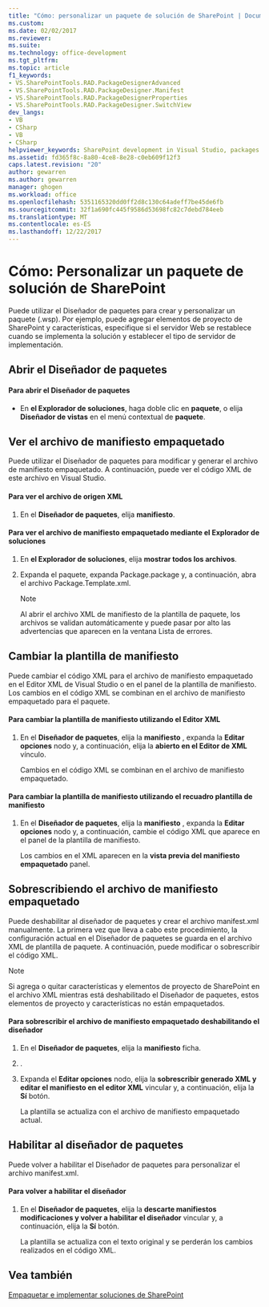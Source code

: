```yaml
---
title: "Cómo: personalizar un paquete de solución de SharePoint | Documentos de Microsoft"
ms.custom: 
ms.date: 02/02/2017
ms.reviewer: 
ms.suite: 
ms.technology: office-development
ms.tgt_pltfrm: 
ms.topic: article
f1_keywords:
- VS.SharePointTools.RAD.PackageDesignerAdvanced
- VS.SharePointTools.RAD.PackageDesigner.Manifest
- VS.SharePointTools.RAD.PackageDesignerProperties
- VS.SharePointTools.RAD.PackageDesigner.SwitchView
dev_langs:
- VB
- CSharp
- VB
- CSharp
helpviewer_keywords: SharePoint development in Visual Studio, packages
ms.assetid: fd365f8c-8a80-4ce8-8e28-c0eb609f12f3
caps.latest.revision: "20"
author: gewarren
ms.author: gewarren
manager: ghogen
ms.workload: office
ms.openlocfilehash: 5351165320dd0ff2d8c130c64adeff7be45de6fb
ms.sourcegitcommit: 32f1a690fc445f9586d53698fc82c7debd784eeb
ms.translationtype: MT
ms.contentlocale: es-ES
ms.lasthandoff: 12/22/2017
---
```

# <a name="how-to-customize-a-sharepoint-solution-package"></a>Cómo: Personalizar un paquete de solución de SharePoint
  Puede utilizar el Diseñador de paquetes para crear y personalizar un paquete (.wsp). Por ejemplo, puede agregar elementos de proyecto de SharePoint y características, especifique si el servidor Web se restablece cuando se implementa la solución y establecer el tipo de servidor de implementación.  
  
## <a name="opening-the-package-designer"></a>Abrir el Diseñador de paquetes  
  
#### <a name="to-open-the-package-designer"></a>Para abrir el Diseñador de paquetes  
  
-   En **el Explorador de soluciones**, haga doble clic en **paquete**, o elija **Diseñador de vistas** en el menú contextual de **paquete**.  
  
## <a name="viewing-the-packaged-manifest-file"></a>Ver el archivo de manifiesto empaquetado  
 Puede utilizar el Diseñador de paquetes para modificar y generar el archivo de manifiesto empaquetado. A continuación, puede ver el código XML de este archivo en Visual Studio.  
  
#### <a name="to-view-the-xml-source-file"></a>Para ver el archivo de origen XML  
  
1.  En el **Diseñador de paquetes**, elija **manifiesto**.  
  
#### <a name="to-view-the-packaged-manifest-file-by-using-solution-explorer"></a>Para ver el archivo de manifiesto empaquetado mediante el Explorador de soluciones  
  
1.  En **el Explorador de soluciones**, elija **mostrar todos los archivos**.  
  
2.  Expanda el paquete, expanda Package.package y, a continuación, abra el archivo Package.Template.xml.  
  
    > [!NOTE]  
    >  Al abrir el archivo XML de manifiesto de la plantilla de paquete, los archivos se validan automáticamente y puede pasar por alto las advertencias que aparecen en la ventana Lista de errores.  
  
## <a name="changing-the-manifest-template"></a>Cambiar la plantilla de manifiesto  
 Puede cambiar el código XML para el archivo de manifiesto empaquetado en el Editor XML de Visual Studio o en el panel de la plantilla de manifiesto. Los cambios en el código XML se combinan en el archivo de manifiesto empaquetado para el paquete.  
  
#### <a name="to-change-the-manifest-template-by-using-the-xml-editor"></a>Para cambiar la plantilla de manifiesto utilizando el Editor XML  
  
1.  En el **Diseñador de paquetes**, elija la **manifiesto** , expanda la **Editar opciones** nodo y, a continuación, elija la **abierto en el Editor de XML** vínculo.  
  
     Cambios en el código XML se combinan en el archivo de manifiesto empaquetado.  
  
#### <a name="to-change-the-manifest-template-by-using-the-manifest-template-pane"></a>Para cambiar la plantilla de manifiesto utilizando el recuadro plantilla de manifiesto  
  
1.  En el **Diseñador de paquetes**, elija la **manifiesto** , expanda la **Editar opciones** nodo y, a continuación, cambie el código XML que aparece en el panel de la plantilla de manifiesto.  
  
     Los cambios en el XML aparecen en la **vista previa del manifiesto empaquetado** panel.  
  
## <a name="overwriting-the-packaged-manifest-file"></a>Sobrescribiendo el archivo de manifiesto empaquetado  
 Puede deshabilitar al diseñador de paquetes y crear el archivo manifest.xml manualmente. La primera vez que lleva a cabo este procedimiento, la configuración actual en el Diseñador de paquetes se guarda en el archivo XML de plantilla de paquete. A continuación, puede modificar o sobrescribir el código XML.  
  
> [!NOTE]  
>  Si agrega o quitar características y elementos de proyecto de SharePoint en el archivo XML mientras está deshabilitado el Diseñador de paquetes, estos elementos de proyecto y características no están empaquetados.  
  
#### <a name="to-overwrite-packaged-manifest-file-by-disabling-the-designer"></a>Para sobrescribir el archivo de manifiesto empaquetado deshabilitando el diseñador  
  
1.  En el **Diseñador de paquetes**, elija la **manifiesto** ficha.  
  
2.  .  
  
3.  Expanda el **Editar opciones** nodo, elija la **sobrescribir generado XML y editar el manifiesto en el editor XML** vincular y, a continuación, elija la **Sí** botón.  
  
     La plantilla se actualiza con el archivo de manifiesto empaquetado actual.  
  
## <a name="enabling-the-package-designer"></a>Habilitar al diseñador de paquetes  
 Puede volver a habilitar el Diseñador de paquetes para personalizar el archivo manifest.xml.  
  
#### <a name="to-re-enable-the-designer"></a>Para volver a habilitar el diseñador  
  
1.  En el **Diseñador de paquetes**, elija la **descarte manifiestos modificaciones y volver a habilitar el diseñador** vincular y, a continuación, elija la **Sí** botón.  
  
     La plantilla se actualiza con el texto original y se perderán los cambios realizados en el código XML.  
  
## <a name="see-also"></a>Vea también  
 [Empaquetar e implementar soluciones de SharePoint](../sharepoint/packaging-and-deploying-sharepoint-solutions.md)  
  
  
